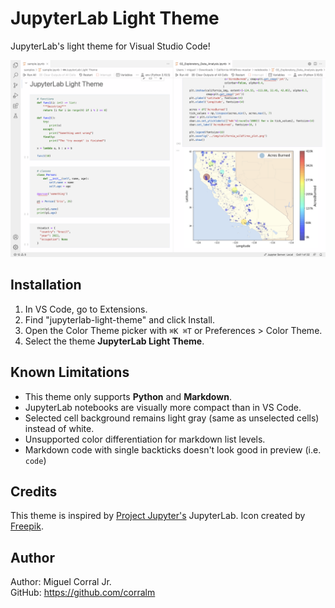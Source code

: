 # JupyterLab Light Theme
JupyterLab's light theme for Visual Studio Code!

![](./screenshots/vscode_notebook.png)

## Installation
1. In VS Code, go to Extensions.
2. Find "jupyterlab-light-theme" and click Install.
3. Open the Color Theme picker with `⌘K ⌘T` or Preferences > Color Theme.
4. Select the theme **JupyterLab Light Theme**.

## Known Limitations
- This theme only supports **Python** and **Markdown**.
- JupyterLab notebooks are visually more compact than in VS Code.
- Selected cell background remains light gray (same as unselected cells) instead of white.
- Unsupported color differentiation for markdown list levels.
- Markdown code with single backticks doesn't look good in preview (i.e. `code`)

## Credits
This theme is inspired by [Project Jupyter's](https://jupyter.org) JupyterLab. Icon created by [Freepik](https://www.flaticon.com/free-icons/jupiter).

## Author
Author: Miguel Corral Jr.  
GitHub: https://github.com/corralm